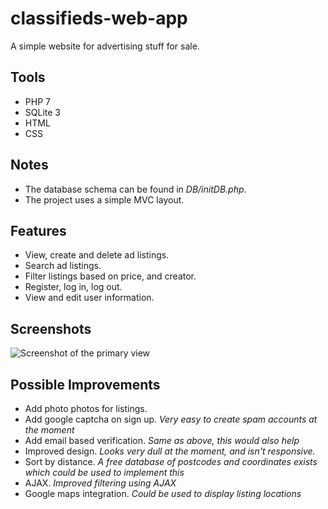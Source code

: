 # classifieds-web-app
A simple website for advertising stuff for sale.

## Tools
- PHP 7
- SQLite 3
- HTML
- CSS

## Notes
- The database schema can be found in *DB/initDB.php*.
- The project uses a simple MVC layout.

## Features
- View, create and delete ad listings.
- Search ad listings.
- Filter listings based on price, and creator.
- Register, log in, log out.
- View and edit user information.

## Screenshots
![Screenshot of the primary view](screenshots/web-app.png)

## Possible Improvements
- Add photo photos for listings.
- Add google captcha on sign up. *Very easy to create spam accounts at the moment*
- Add email based verification. *Same as above, this would also help*
- Improved design. *Looks very dull at the moment, and isn't responsive.*
- Sort by distance. *A free database of postcodes and coordinates exists which could be used to implement this*
- AJAX. *Improved filtering using AJAX*
- Google maps integration. *Could be used to display listing locations*

